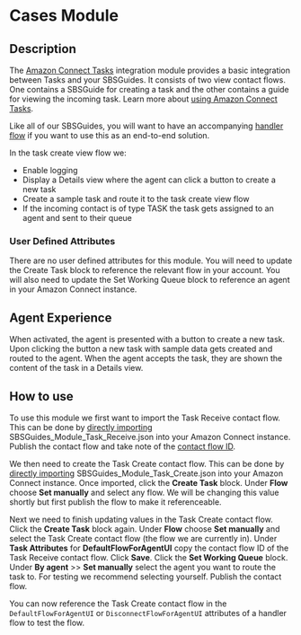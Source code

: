 # Cases Module 

## Description
The [Amazon Connect Tasks](https://aws.amazon.com/connect/tasks/) integration module provides a basic integration between Tasks and your SBSGuides. It consists of two view contact flows. One contains a SBSGuide for creating a task and the other contains a guide for viewing the incoming task. Learn more about [using Amazon Connect Tasks](https://docs.aws.amazon.com/connect/latest/adminguide/tasks.html).

Like all of our SBSGuides, you will want to have an accompanying [handler flow](../HandlerFlow/) if you want to use this as an end-to-end solution.

In the task create view flow we:
- Enable logging
- Display a Details view where the agent can click a button to create a new task
- Create a sample task and route it to the task create view flow
- If the incoming contact is of type TASK the task gets assigned to an agent and sent to their queue

### User Defined Attributes
There are no user defined attributes for this module. You will need to update the Create Task block to reference the relevant flow in your account. You will also need to update the Set Working Queue block to reference an agent in your Amazon Connect instance.

## Agent Experience
When activated, the agent is presented with a button to create a new task. Upon clicking the button a new task with sample data gets created and routed to the agent. When the agent accepts the task, they are shown the content of the task in a Details view.

## How to use

To use this module we first want to import the Task Receive contact flow. This can be done by [directly importing](https://docs.aws.amazon.com/connect/latest/adminguide/contact-flow-import-export.html) SBSGuides_Module_Task_Receive.json into your Amazon Connect instance. Publish the contact flow and take note of the [contact flow ID](https://docs.aws.amazon.com/connect/latest/adminguide/find-contact-flow-id.html).

We then need to create the Task Create contact flow. This can be done by [directly importing](https://docs.aws.amazon.com/connect/latest/adminguide/contact-flow-import-export.html) SBSGuides_Module_Task_Create.json into your Amazon Connect instance. Once imported, click the **Create Task** block. Under **Flow** choose **Set manually** and select any flow. We will be changing this value shortly but first publish the flow to make it referenceable.

Next we need to finish updating values in the Task Create contact flow. Click the **Create Task** block again. Under **Flow** choose **Set manually** and select the Task Create contact flow (the flow we are currently in). Under **Task Attributes** for **DefaultFlowForAgentUI** copy the contact flow ID of the Task Receive contact flow. Click **Save**. Click the **Set Working Queue** block. Under **By agent** >> **Set manually** select the agent you want to route the task to. For testing we recommend selecting yourself. Publish the contact flow.

You can now reference the Task Create contact flow in the `DefaultFlowForAgentUI` or `DisconnectFlowForAgentUI` attributes of a handler flow to test the flow.